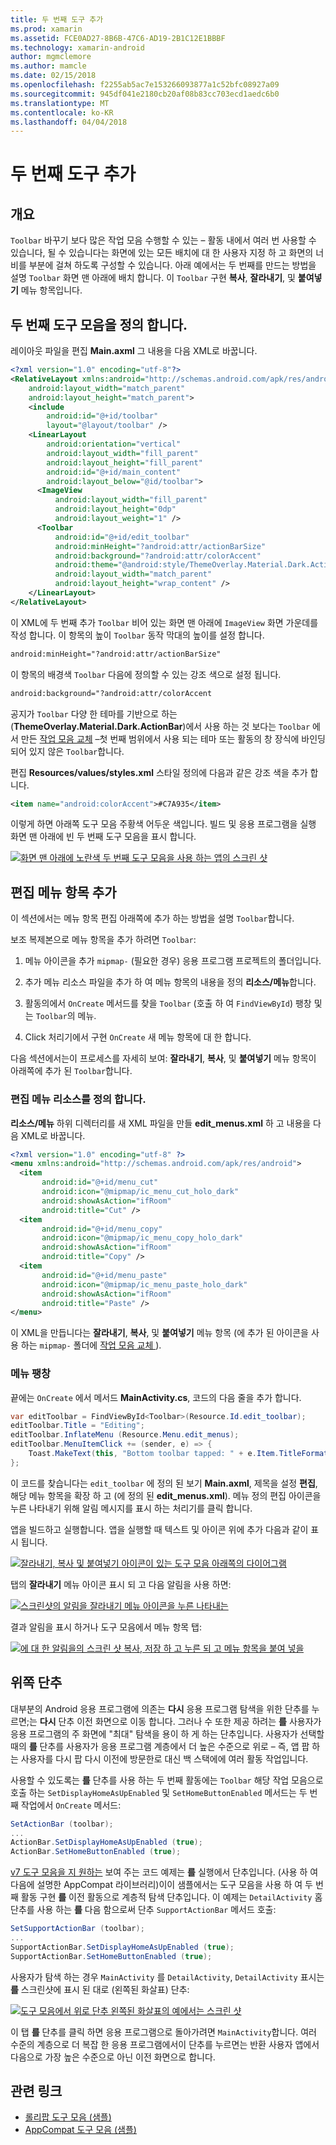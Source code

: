 ```yaml
---
title: 두 번째 도구 추가
ms.prod: xamarin
ms.assetid: FCE0AD27-8B6B-47C6-AD19-2B1C12E1BBBF
ms.technology: xamarin-android
author: mgmclemore
ms.author: mamcle
ms.date: 02/15/2018
ms.openlocfilehash: f2255ab5ac7e153266093877a1c52bfc08927a09
ms.sourcegitcommit: 945df041e2180cb20af08b83cc703ecd1aedc6b0
ms.translationtype: MT
ms.contentlocale: ko-KR
ms.lasthandoff: 04/04/2018
---
```

# <a name="adding-a-second-toolbar"></a>두 번째 도구 추가


## <a name="overview"></a>개요 

`Toolbar` 바꾸기 보다 많은 작업 모음 수행할 수 있는 &ndash; 활동 내에서 여러 번 사용할 수 있습니다, 될 수 있습니다는 화면에 있는 모든 배치에 대 한 사용자 지정 하 고 화면의 너비를 부분에 걸쳐 하도록 구성할 수 있습니다. 아래 예에서는 두 번째를 만드는 방법을 설명 `Toolbar` 화면 맨 아래에 배치 합니다. 이 `Toolbar` 구현 **복사**, **잘라내기**, 및 **붙여넣기** 메뉴 항목입니다. 


## <a name="define-the-second-toolbar"></a>두 번째 도구 모음을 정의 합니다. 

레이아웃 파일을 편집 **Main.axml** 그 내용을 다음 XML로 바꿉니다.

```xml
<?xml version="1.0" encoding="utf-8"?>
<RelativeLayout xmlns:android="http://schemas.android.com/apk/res/android"
    android:layout_width="match_parent"
    android:layout_height="match_parent">
    <include
        android:id="@+id/toolbar"
        layout="@layout/toolbar" />
    <LinearLayout
        android:orientation="vertical"
        android:layout_width="fill_parent"
        android:layout_height="fill_parent"
        android:id="@+id/main_content"
        android:layout_below="@id/toolbar">
      <ImageView
          android:layout_width="fill_parent"
          android:layout_height="0dp"
          android:layout_weight="1" />
      <Toolbar
          android:id="@+id/edit_toolbar"
          android:minHeight="?android:attr/actionBarSize"
          android:background="?android:attr/colorAccent"
          android:theme="@android:style/ThemeOverlay.Material.Dark.ActionBar"
          android:layout_width="match_parent"
          android:layout_height="wrap_content" />
    </LinearLayout>
</RelativeLayout>
```

이 XML에 두 번째 추가 `Toolbar` 비어 있는 화면 맨 아래에 `ImageView` 화면 가운데를 작성 합니다. 이 항목의 높이 `Toolbar` 동작 막대의 높이를 설정 합니다. 

```xml
android:minHeight="?android:attr/actionBarSize"
```

이 항목의 배경색 `Toolbar` 다음에 정의할 수 있는 강조 색으로 설정 됩니다.

```xml
android:background="?android:attr/colorAccent
```

공지가 `Toolbar` 다양 한 테마를 기반으로 하는 (**ThemeOverlay.Material.Dark.ActionBar**)에서 사용 하는 것 보다는 `Toolbar` 에서 만든 [작업 모음 교체](~/android/user-interface/controls/tool-bar/replacing-the-action-bar.md) &ndash;첫 번째 범위에서 사용 되는 테마 또는 활동의 창 장식에 바인딩되어 있지 않은 `Toolbar`합니다.

편집 **Resources/values/styles.xml** 스타일 정의에 다음과 같은 강조 색을 추가 합니다. 

```xml
<item name="android:colorAccent">#C7A935</item>
```

이렇게 하면 아래쪽 도구 모음 주황색 어두운 색입니다. 빌드 및 응용 프로그램을 실행 화면 맨 아래에 빈 두 번째 도구 모음을 표시 합니다. 

[![화면 맨 아래에 노란색 두 번째 도구 모음을 사용 하는 앱의 스크린 샷](adding-a-second-toolbar-images/01-second-toolbar-sml.png)](adding-a-second-toolbar-images/01-second-toolbar.png#lightbox)


 
## <a name="add-edit-menu-items"></a>편집 메뉴 항목 추가 

이 섹션에서는 메뉴 항목 편집 아래쪽에 추가 하는 방법을 설명 `Toolbar`합니다. 

보조 복제본으로 메뉴 항목을 추가 하려면 `Toolbar`: 

1.  메뉴 아이콘을 추가 `mipmap-` (필요한 경우) 응용 프로그램 프로젝트의 폴더입니다.

2.  추가 메뉴 리소스 파일을 추가 하 여 메뉴 항목의 내용을 정의 **리소스/메뉴**합니다. 

3.  활동의에서 `OnCreate` 메서드를 찾을 `Toolbar` (호출 하 여 `FindViewById`) 팽창 및는 `Toolbar`의 메뉴.

4.  Click 처리기에서 구현 `OnCreate` 새 메뉴 항목에 대 한 합니다. 

다음 섹션에서는이 프로세스를 자세히 보여: **잘라내기**, **복사**, 및 **붙여넣기** 메뉴 항목이 아래쪽에 추가 된 `Toolbar`합니다. 



### <a name="define-the-edit-menu-resource"></a>편집 메뉴 리소스를 정의 합니다.

**리소스/메뉴** 하위 디렉터리를 새 XML 파일을 만들 **edit_menus.xml** 하 고 내용을 다음 XML로 바꿉니다.

```xml
<?xml version="1.0" encoding="utf-8" ?>
<menu xmlns:android="http://schemas.android.com/apk/res/android">
  <item
       android:id="@+id/menu_cut"
       android:icon="@mipmap/ic_menu_cut_holo_dark"
       android:showAsAction="ifRoom"
       android:title="Cut" />
  <item
       android:id="@+id/menu_copy"
       android:icon="@mipmap/ic_menu_copy_holo_dark"
       android:showAsAction="ifRoom"
       android:title="Copy" />
  <item
       android:id="@+id/menu_paste"
       android:icon="@mipmap/ic_menu_paste_holo_dark"
       android:showAsAction="ifRoom"
       android:title="Paste" />
</menu>
```

이 XML을 만듭니다는 **잘라내기**, **복사**, 및 **붙여넣기** 메뉴 항목 (에 추가 된 아이콘을 사용 하는 `mipmap-` 폴더에 [작업 모음 교체 ](~/android/user-interface/controls/tool-bar/replacing-the-action-bar.md)).



### <a name="inflate-the-menus"></a>메뉴 팽창

끝에는 `OnCreate` 에서 메서드 **MainActivity.cs**, 코드의 다음 줄을 추가 합니다. 

```csharp
var editToolbar = FindViewById<Toolbar>(Resource.Id.edit_toolbar);
editToolbar.Title = "Editing";
editToolbar.InflateMenu (Resource.Menu.edit_menus);
editToolbar.MenuItemClick += (sender, e) => {
    Toast.MakeText(this, "Bottom toolbar tapped: " + e.Item.TitleFormatted, ToastLength.Short).Show();
};
```

이 코드를 찾습니다는 `edit_toolbar` 에 정의 된 보기 **Main.axml**, 제목을 설정 **편집**, 해당 메뉴 항목을 확장 하 고 (에 정의 된 **edit_menus.xml**). 메뉴 정의 편집 아이콘을 누른 나타내기 위해 알림 메시지를 표시 하는 처리기를 클릭 합니다. 

앱을 빌드하고 실행합니다. 앱을 실행할 때 텍스트 및 아이콘 위에 추가 다음과 같이 표시 됩니다. 

[![잘라내기, 복사 및 붙여넣기 아이콘이 있는 도구 모음 아래쪽의 다이어그램](adding-a-second-toolbar-images/02-bottom-toolbar-sml.png)](adding-a-second-toolbar-images/02-bottom-toolbar.png#lightbox)

탭의 **잘라내기** 메뉴 아이콘 표시 되 고 다음 알림을 사용 하면: 

[![스크린샷의 알림을 잘라내기 메뉴 아이콘을 누른 나타내는](adding-a-second-toolbar-images/03-bottom-tapped-sml.png)](adding-a-second-toolbar-images/03-bottom-tapped.png#lightbox)

결과 알림을 표시 하거나 도구 모음에서 메뉴 항목 탭: 

[![에 대 한 알림을의 스크린 샷 복사, 저장 하 고 누른 되 고 메뉴 항목을 붙여 넣을](adding-a-second-toolbar-images/04-menu-action-sml.png)](adding-a-second-toolbar-images/04-menu-action.png#lightbox)



## <a name="the-up-button"></a>위쪽 단추 

대부분의 Android 응용 프로그램에 의존는 **다시** 응용 프로그램 탐색을 위한 단추를 누르면;는 **다시** 단추 이전 화면으로 이동 합니다.
그러나 수 또한 제공 하려는 **를** 사용자가 응용 프로그램의 주 화면에 "최대" 탐색을 용이 하 게 하는 단추입니다. 사용자가 선택할 때의 **를** 단추를 사용자가 응용 프로그램 계층에서 더 높은 수준으로 위로 &ndash; 즉, 앱 팝 하는 사용자를 다시 팝 다시 이전에 방문한로 대신 백 스택에에 여러 활동 작업입니다. 

사용할 수 있도록는 **를** 단추를 사용 하는 두 번째 활동에는 `Toolbar` 해당 작업 모음으로 호출 하는 `SetDisplayHomeAsUpEnabled` 및 `SetHomeButtonEnabled` 메서드는 두 번째 작업에서 `OnCreate` 메서드:

```csharp
SetActionBar (toolbar);
...
ActionBar.SetDisplayHomeAsUpEnabled (true);
ActionBar.SetHomeButtonEnabled (true);
```

[v7 도구 모음을 지 원하는](https://developer.xamarin.com/samples/monodroid/Supportv7/AppCompat/Toolbar/) 보여 주는 코드 예제는 **를** 실행에서 단추입니다. (사용 하 여 다음에 설명한 AppCompat 라이브러리)이이 샘플에서는 도구 모음을 사용 하 여 두 번째 활동 구현 **를** 이전 활동으로 계층적 탐색 단추입니다. 이 예제는 `DetailActivity` 홈 단추를 사용 하는 **를** 다음 함으로써 단추 `SupportActionBar` 메서드 호출: 

```csharp
SetSupportActionBar (toolbar);
...
SupportActionBar.SetDisplayHomeAsUpEnabled (true);
SupportActionBar.SetHomeButtonEnabled (true);
```

사용자가 탐색 하는 경우 `MainActivity` 를 `DetailActivity`, `DetailActivity` 표시는 **를** 스크린샷에 표시 된 대로 (왼쪽된 화살표) 단추:

[![도구 모음에서 위로 단추 왼쪽된 화살표의 예에서는 스크린 샷](adding-a-second-toolbar-images/05-up-button-sml.png)](adding-a-second-toolbar-images/05-up-button.png#lightbox)

이 탭 **를** 단추를 클릭 하면 응용 프로그램으로 돌아가려면 `MainActivity`합니다. 여러 수준의 계층으로 더 복잡 한 응용 프로그램에서이 단추를 누르면는 반환 사용자 앱에서 다음으로 가장 높은 수준으로 아닌 이전 화면으로 합니다. 



## <a name="related-links"></a>관련 링크

- [롤리팝 도구 모음 (샘플)](https://developer.xamarin.com/samples/monodroid/android5.0/Toolbar/)
- [AppCompat 도구 모음 (샘플)](https://developer.xamarin.com/samples/monodroid/Supportv7/AppCompat/Toolbar/)
